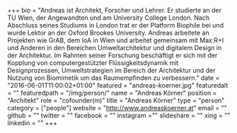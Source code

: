 +++
bio = "Andreas ist Architekt, Forscher und Lehrer. Er studierte an der TU Wien, der Angewandten und am University College London. Nach Abschluss seines Studiums in London trat er der Platform Biophile bei und wurde Lektor an der Oxford Brookes University. Andreas arbeitete an Projekten wie GrAB, dem IoA in Wien und arbeitet gemeinsam mit Max:R+I und Anderen in den Bereichen Umweltarchitektur und digitalem Design in der Architektur. Im Rahmen seiner Forschung beschäftigt er sich mit der Kopplung von computergestützter Flüssigkeitsdynamik mit Designprozessen, Umweltstrategien im Bereich der Architektur und der Nutzung von Biomimetik um das Raumempfinden zu verbessern."
date = "2016-06-01T11:00:02+01:00"
featured = "andreas-koerner.jpg"
featuredalt = ""
featuredpath = "/img/person/"
name = "Andreas Körner"
position = "Architekt"
role = "cofounder(m)"
title = "Andreas Körner"
type = "person"
category = ["people"]
website = "http://www.andreaskoerner.at"
email = ""
github = ""
twitter = ""
facebook = ""
instagram =""
slideshare = ""
xing = ""
linkedin = ""
+++
